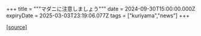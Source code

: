 +++
title = """マダニに注意しましょう"""
date = 2024-09-30T15:00:00.000Z
expiryDate = 2025-03-03T23:19:06.077Z
tags = ["kuriyama","news"]
+++


[[source]](https://www.town.kuriyama.hokkaido.jp/soshiki/38/28902.html)
